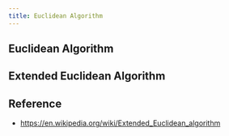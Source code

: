 ```yaml
---
title: Euclidean Algorithm
---
```


## Euclidean Algorithm


## Extended Euclidean Algorithm


## Reference
- https://en.wikipedia.org/wiki/Extended_Euclidean_algorithm
